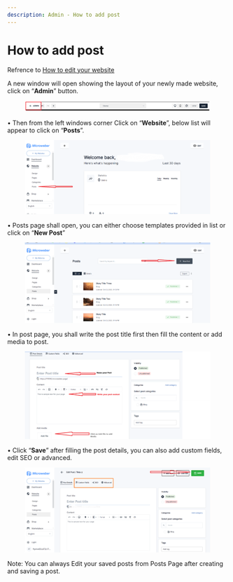 ```yaml
---
description: Admin - How to add post
---
```


# How to add post

Refrence to [How to edit your website](https://help.microweber.com/user-guide/live-edit-how-to-edit-you-site)

A new window will open showing the layout of your newly made website, click on “**Admin**” button.

<figure><img src=".gitbook/assets/image (1) (1).png" alt=""><figcaption></figcaption></figure>

• Then from the left windows corner Click on “**Website**”, below list will appear to click on “**Posts**”.

<figure><img src=".gitbook/assets/image (1) (1) (1).png" alt=""><figcaption></figcaption></figure>

• Posts page shall open, you can either choose templates provided in list or click on “**New Post**”

<figure><img src=".gitbook/assets/image (2) (1).png" alt=""><figcaption></figcaption></figure>

&#x20;• In post page, you shall write the post title first then fill the content or add media to post.

<figure><img src=".gitbook/assets/image (3) (1).png" alt=""><figcaption></figcaption></figure>

• Click “**Save**” after filling the post details, you can also add custom fields, edit SEO or advanced.

<figure><img src=".gitbook/assets/image (66).png" alt=""><figcaption></figcaption></figure>

Note: You can always Edit your saved posts from Posts Page after creating and saving a post.
